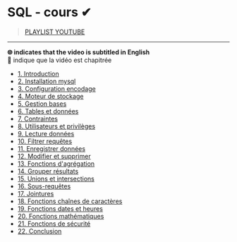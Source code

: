 # SQL - cours ✔

> [PLAYLIST YOUTUBE](https://www.youtube.com/playlist?list=PLrSOXFDHBtfGl66sXijiN8SU9YJaM_EQg)

---

**🌐 indicates that the video is subtitled in English**<br>
**🔢** indique que la vidéo est chapitrée

+ [1. Introduction](https://www.youtube.com/watch?v=3KwmNNucIjA)
+ [2. Installation mysql](https://www.youtube.com/watch?v=9azCzs322NU)
+ [3. Configuration encodage](https://www.youtube.com/watch?v=bkrNOyo1gYk)
+ [4. Moteur de stockage](https://www.youtube.com/watch?v=jwd2a8qaA4g)
+ [5. Gestion bases](https://www.youtube.com/watch?v=86f6ldnLVLM)
+ [6. Tables et données](https://www.youtube.com/watch?v=Y_y-RNZApmk)
+ [7. Contraintes](https://www.youtube.com/watch?v=b3kbXSOg9ZU)
+ [8. Utilisateurs et privilèges](https://www.youtube.com/watch?v=IvOCAobeihs)
+ [9. Lecture données](https://www.youtube.com/watch?v=QfN_URkzw94)
+ [10. Filtrer requêtes](https://www.youtube.com/watch?v=jLQ7r6a9aiA)
+ [11. Enregistrer données](https://www.youtube.com/watch?v=ETBhek3AklE)
+ [12. Modifier et supprimer](https://www.youtube.com/watch?v=7gMgsSrFgaw)
+ [13. Fonctions d'agrégation](https://www.youtube.com/watch?v=TnPLdAuGCzU)
+ [14. Grouper résultats](https://www.youtube.com/watch?v=5RFdXGicu1o)
+ [15. Unions et intersections](https://www.youtube.com/watch?v=tIP_bQeFeXg)
+ [16. Sous-requêtes](https://www.youtube.com/watch?v=n2y6DZAM_fM)
+ [17. Jointures](https://www.youtube.com/watch?v=Qms4XqTtnkA)
+ [18. Fonctions chaînes de caractères](https://www.youtube.com/watch?v=oEaLoI3Io90)
+ [19. Fonctions dates et heures](https://www.youtube.com/watch?v=hLY7cBnFoPQ)
+ [20. Fonctions mathématiques](https://www.youtube.com/watch?v=9Y20_0MQzEE)
+ [21. Fonctions de sécurité](https://www.youtube.com/watch?v=VTkhWoQ4QPA)
+ [22. Conclusion](https://www.youtube.com/watch?v=TgvBXMaZULk)
